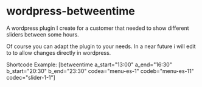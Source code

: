 # wordpress-betweentime
A wordpress plugin I create for a customer that needed to show different sliders between some hours.

Of course you can adapt the plugin to your needs. In a near future i will edit to to allow changes directly in wordpress.

Shortcode Example:
[betweentime a_start="13:00" a_end="16:30" b_start="20:30" b_end="23:30" codea="menu-es-1" codeb="menu-es-11" codec="slider-1-1"]
